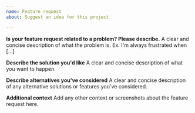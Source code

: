 ```yaml
---
name: Feature request
about: Suggest an idea for this project

---
```


<!--
Thank you for submitting this feature request!

If your proposal relates to using the OpenFF Toolkit (loading molecules or
topologies, applying force fields, using the AmberTools/RDKit/OpenEye toolkit
wrappers), compatibilities with conversions through OpenMM/ParmEd, or
installing software, please raise an issue in the OpenFF Toolkit repo:

https://github.com/openforcefield/openff-toolkit/issues/new/choose

If your idea relates more specifically to the force fields themselves and their contents, please continue below.
-->

**Is your feature request related to a problem? Please describe.**
A clear and concise description of what the problem is. Ex. I'm always frustrated when [...]

**Describe the solution you'd like**
A clear and concise description of what you want to happen.

**Describe alternatives you've considered**
A clear and concise description of any alternative solutions or features you've considered.

**Additional context**
Add any other context or screenshots about the feature request here.
